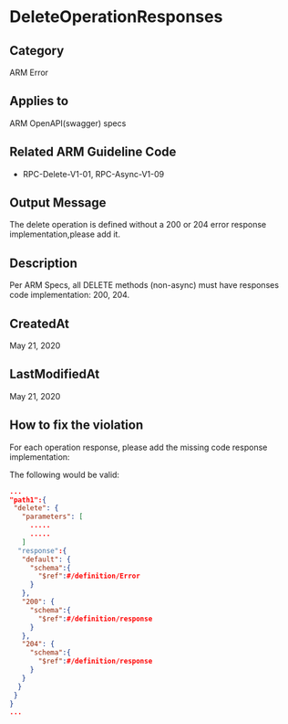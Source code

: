 # DeleteOperationResponses

## Category

ARM Error

## Applies to

ARM OpenAPI(swagger) specs

## Related ARM Guideline Code

- RPC-Delete-V1-01, RPC-Async-V1-09

## Output Message

The delete operation is defined without a 200 or 204 error response implementation,please add it.

## Description

Per ARM Specs, all DELETE methods (non-async) must have responses code implementation: 200, 204.

## CreatedAt

May 21, 2020

## LastModifiedAt

May 21, 2020

## How to fix the violation

For each operation response, please add the missing code response implementation:

The following would be valid:

```json
...
"path1":{
 "delete": {
   "parameters": [
     .....
     .....
   ]
  "response":{
   "default": {
     "schema":{
       "$ref":#/definition/Error
     }
   },
   "200": {
     "schema":{
       "$ref":#/definition/response
     }
   },
   "204": {
     "schema":{
       "$ref":#/definition/response
     }
   }
  }
 }
}
...
```
